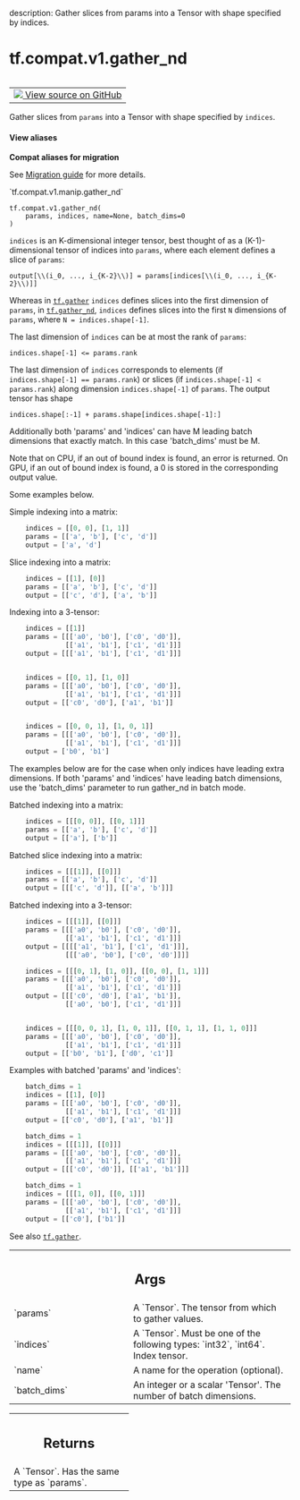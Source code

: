 description: Gather slices from params into a Tensor with shape specified by indices.

<div itemscope itemtype="http://developers.google.com/ReferenceObject">
<meta itemprop="name" content="tf.compat.v1.gather_nd" />
<meta itemprop="path" content="Stable" />
</div>

# tf.compat.v1.gather_nd

<!-- Insert buttons and diff -->

<table class="tfo-notebook-buttons tfo-api nocontent" align="left">
<td>
  <a target="_blank" href="https://github.com/tensorflow/tensorflow/blob/r2.3/tensorflow/python/ops/array_ops.py#L4839-L5000">
    <img src="https://www.tensorflow.org/images/GitHub-Mark-32px.png" />
    View source on GitHub
  </a>
</td>
</table>



Gather slices from `params` into a Tensor with shape specified by `indices`.

<section class="expandable">
  <h4 class="showalways">View aliases</h4>
  <p>
<b>Compat aliases for migration</b>
<p>See
<a href="https://www.tensorflow.org/guide/migrate">Migration guide</a> for
more details.</p>
<p>`tf.compat.v1.manip.gather_nd`</p>
</p>
</section>

<pre class="devsite-click-to-copy prettyprint lang-py tfo-signature-link">
<code>tf.compat.v1.gather_nd(
    params, indices, name=None, batch_dims=0
)
</code></pre>



<!-- Placeholder for "Used in" -->

`indices` is an K-dimensional integer tensor, best thought of as a
(K-1)-dimensional tensor of indices into `params`, where each element defines
a slice of `params`:

    output[\\(i_0, ..., i_{K-2}\\)] = params[indices[\\(i_0, ..., i_{K-2}\\)]]

Whereas in <a href="../../../tf/gather.md"><code>tf.gather</code></a> `indices` defines slices into the first
dimension of `params`, in <a href="../../../tf/gather_nd.md"><code>tf.gather_nd</code></a>, `indices` defines slices into the
first `N` dimensions of `params`, where `N = indices.shape[-1]`.

The last dimension of `indices` can be at most the rank of
`params`:

    indices.shape[-1] <= params.rank

The last dimension of `indices` corresponds to elements
(if `indices.shape[-1] == params.rank`) or slices
(if `indices.shape[-1] < params.rank`) along dimension `indices.shape[-1]`
of `params`.  The output tensor has shape

    indices.shape[:-1] + params.shape[indices.shape[-1]:]

Additionally both 'params' and 'indices' can have M leading batch
dimensions that exactly match. In this case 'batch_dims' must be M.

Note that on CPU, if an out of bound index is found, an error is returned.
On GPU, if an out of bound index is found, a 0 is stored in the
corresponding output value.

Some examples below.

Simple indexing into a matrix:

```python
    indices = [[0, 0], [1, 1]]
    params = [['a', 'b'], ['c', 'd']]
    output = ['a', 'd']
```

Slice indexing into a matrix:

```python
    indices = [[1], [0]]
    params = [['a', 'b'], ['c', 'd']]
    output = [['c', 'd'], ['a', 'b']]
```

Indexing into a 3-tensor:

```python
    indices = [[1]]
    params = [[['a0', 'b0'], ['c0', 'd0']],
              [['a1', 'b1'], ['c1', 'd1']]]
    output = [[['a1', 'b1'], ['c1', 'd1']]]


    indices = [[0, 1], [1, 0]]
    params = [[['a0', 'b0'], ['c0', 'd0']],
              [['a1', 'b1'], ['c1', 'd1']]]
    output = [['c0', 'd0'], ['a1', 'b1']]


    indices = [[0, 0, 1], [1, 0, 1]]
    params = [[['a0', 'b0'], ['c0', 'd0']],
              [['a1', 'b1'], ['c1', 'd1']]]
    output = ['b0', 'b1']
```

The examples below are for the case when only indices have leading extra
dimensions. If both 'params' and 'indices' have leading batch dimensions, use
the 'batch_dims' parameter to run gather_nd in batch mode.

Batched indexing into a matrix:

```python
    indices = [[[0, 0]], [[0, 1]]]
    params = [['a', 'b'], ['c', 'd']]
    output = [['a'], ['b']]
```

Batched slice indexing into a matrix:

```python
    indices = [[[1]], [[0]]]
    params = [['a', 'b'], ['c', 'd']]
    output = [[['c', 'd']], [['a', 'b']]]
```

Batched indexing into a 3-tensor:

```python
    indices = [[[1]], [[0]]]
    params = [[['a0', 'b0'], ['c0', 'd0']],
              [['a1', 'b1'], ['c1', 'd1']]]
    output = [[[['a1', 'b1'], ['c1', 'd1']]],
              [[['a0', 'b0'], ['c0', 'd0']]]]

    indices = [[[0, 1], [1, 0]], [[0, 0], [1, 1]]]
    params = [[['a0', 'b0'], ['c0', 'd0']],
              [['a1', 'b1'], ['c1', 'd1']]]
    output = [[['c0', 'd0'], ['a1', 'b1']],
              [['a0', 'b0'], ['c1', 'd1']]]


    indices = [[[0, 0, 1], [1, 0, 1]], [[0, 1, 1], [1, 1, 0]]]
    params = [[['a0', 'b0'], ['c0', 'd0']],
              [['a1', 'b1'], ['c1', 'd1']]]
    output = [['b0', 'b1'], ['d0', 'c1']]
```

Examples with batched 'params' and 'indices':

```python
    batch_dims = 1
    indices = [[1], [0]]
    params = [[['a0', 'b0'], ['c0', 'd0']],
              [['a1', 'b1'], ['c1', 'd1']]]
    output = [['c0', 'd0'], ['a1', 'b1']]

    batch_dims = 1
    indices = [[[1]], [[0]]]
    params = [[['a0', 'b0'], ['c0', 'd0']],
              [['a1', 'b1'], ['c1', 'd1']]]
    output = [[['c0', 'd0']], [['a1', 'b1']]]

    batch_dims = 1
    indices = [[[1, 0]], [[0, 1]]]
    params = [[['a0', 'b0'], ['c0', 'd0']],
              [['a1', 'b1'], ['c1', 'd1']]]
    output = [['c0'], ['b1']]
```

See also <a href="../../../tf/gather.md"><code>tf.gather</code></a>.

<!-- Tabular view -->
 <table class="responsive fixed orange">
<colgroup><col width="214px"><col></colgroup>
<tr><th colspan="2"><h2 class="add-link">Args</h2></th></tr>

<tr>
<td>
`params`
</td>
<td>
A `Tensor`. The tensor from which to gather values.
</td>
</tr><tr>
<td>
`indices`
</td>
<td>
A `Tensor`. Must be one of the following types: `int32`, `int64`.
Index tensor.
</td>
</tr><tr>
<td>
`name`
</td>
<td>
A name for the operation (optional).
</td>
</tr><tr>
<td>
`batch_dims`
</td>
<td>
An integer or a scalar 'Tensor'. The number of batch dimensions.
</td>
</tr>
</table>



<!-- Tabular view -->
 <table class="responsive fixed orange">
<colgroup><col width="214px"><col></colgroup>
<tr><th colspan="2"><h2 class="add-link">Returns</h2></th></tr>
<tr class="alt">
<td colspan="2">
A `Tensor`. Has the same type as `params`.
</td>
</tr>

</table>

